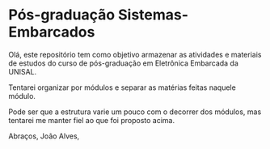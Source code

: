 # Pós-graduação Sistemas-Embarcados

Olá, este repositório tem como objetivo armazenar as atividades e materiais de estudos do curso de pós-graduação em Eletrônica Embarcada da UNISAL.

Tentarei organizar por módulos e separar as matérias feitas naquele módulo. 

Pode ser que a estrutura varie um pouco com o decorrer dos módulos, mas tentarei me manter fiel ao que foi proposto acima.

Abraços,
João Alves,
